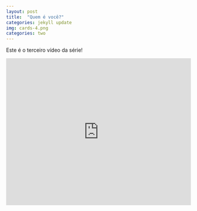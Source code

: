 ```yaml
---
layout: post
title:  "Quem é você?"
categories: jekyll update
img: cards-4.png
categories: two
---
```


Este é o terceiro vídeo da série! 

<div class='embed-container'>
<iframe style="width: 100% !important; height: 400px"  src="https://www.youtube.com/embed/tjuyK7phPjs" frameborder="0" allowfullscreen></iframe>
</div>
